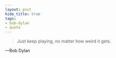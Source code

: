 ```yaml
---
layout: post
hide_title: true
tags:
- bob-dylan
- quote
---
```

> Just keep playing, no matter how weird it gets.

—Bob Dylan
